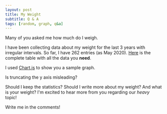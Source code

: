 ```yaml
---	
layout: post	
title: My Weight
subtitle: Q & A
tags: [random, graph, q&a]	
---	
```

Many of you asked me how much do I weigh.

I have been collecting data about my weight for the last 3 years with irregular intervals. So far, I have 262 entries (as May 2020). [Here](https://docs.google.com/spreadsheets/d/1uJ39zV2mHpii3vJDnbH0Iu1NMXELdezFXKsQRb6x9nw/edit?usp=sharing) is the complete table with all the data you **need**.

I used [Chart.js](https://www.chartjs.org/) to show you a sample graph.

<div class="chart-container">
    <canvas id="chart_0"></canvas>

</div>

Is truncating the y axis misleading?

<canvas id="myLineChart"></canvas>

<style>


.chart-container {
  position: relative;
  max-width: 2000px;
  margin: auto;
}
}
</style>

<script src="https://cdn.jsdelivr.net/npm/chart.js@2.9.3/dist/Chart.min.js"></script>

<script>
var data = {
  labels: ["01.05.2017",
"02.05.2017",
"03.05.2017",
"04.05.2017",
"05.05.2017",
"06.05.2017",
"09.05.2017",
"10.05.2017",
"11.05.2017",
"12.05.2017",
"14.05.2017",
"15.05.2017",
"16.05.2017",
"17.05.2017",
"19.05.2017",
"20.05.2017",
"21.05.2017",
"22.05.2017",
"23.05.2017",
"25.05.2017",
"26.05.2017",
"27.05.2017",
"28.05.2017",
"29.05.2017",
"30.05.2017",
"01.06.2017",
"02.06.2017",
"03.06.2017",
"07.06.2017",
"08.06.2017",
"09.06.2017",
"11.06.2017",
"12.06.2017",
"13.06.2017",
"14.06.2017",
"15.06.2017",
"16.06.2017",
"17.06.2017",
"18.06.2017",
"20.06.2017",
"21.06.2017",
"22.06.2017",
"23.06.2017",
"24.06.2017",
"25.06.2017",
"26.06.2017",
"27.06.2017",
"30.06.2017",
"03.07.2017",
"05.07.2017",
"07.07.2017",
"09.07.2017",
"11.07.2017",
"12.07.2017",
"13.07.2017",
"18.07.2017",
"20.07.2017",
"21.07.2017",
"22.07.2017",
"26.07.2017",
"29.07.2017",
"30.07.2017",
"22.08.2017",
"15.09.2017",
"22.09.2017",
"23.09.2017",
"24.09.2017",
"25.09.2017",
"26.05.2017",
"28.05.2017",
"02.10.2017",
"04.10.2017",
"05.10.2017",
"07.10.2017",
"10.10.2017",
"12.10.2017",
"15.10.2017",
"16.10.2017",
"17.10.2017",
"18.10.2017",
"20.10.2017",
"27.10.2017",
"31.10.2017",
"01.11.2017",
"02.11.2017",
"05.11.2017",
"08.11.2017",
"12.11.2017",
"13.11.2017",
"18.11.2017",
"19.11.2017",
"20.11.2017",
"22.11.2017",
"27.11.2017",
"01.12.2017",
"05.12.2017",
"06.12.2017",
"08.12.2017",
"10.12.2017",
"11.12.2017",
"14.12.2017",
"16.12.2017",
"22.12.2017",
"03.01.2018",
"04.01.2018",
"08.01.2018",
"12.01.2018",
"18.01.2018",
"20.01.2018",
"25.01.2018",
"28.01.2018",
"29.01.2018",
"01.02.2018",
"02.02.2018",
"03.02.2018",
"05.02.2018",
"06.02.2018",
"10.02.2018",
"11.02.2018",
"12.02.2018",
"13.02.2018",
"16.02.2018",
"17.02.2018",
"18.02.2018",
"20.02.2018",
"22.02.2018",
"23.02.2018",
"28.02.2018",
"01.03.2018",
"02.03.2018",
"07.03.2018",
"11.03.2018",
"14.03.2018",
"15.03.2018",
"19.03.2018",
"26.03.2018",
"27.03.2018",
"29.03.2018",
"01.04.2018",
"02.04.2018",
"13.04.2018",
"15.04.2018",
"18.04.2018",
"21.04.2018",
"23.04.2018",
"24.04.2018",
"30.04.2018",
"02.05.2018",
"03.05.2018",
"05.05.2018",
"09.05.2018",
"10.05.2018",
"12.05.2018",
"14.05.2018",
"17.05.2018",
"18.05.2018",
"19.05.2018",
"20.05.2018",
"23.05.2018",
"26.05.2018",
"28.05.2018",
"30.05.2018",
"05.06.2018",
"06.07.2018",
"11.07.2018",
"13.07.2018",
"14.07.2018",
"18.07.2018",
"23.07.2018",
"29.07.2018",
"30.07.2018",
"01.08.2018",
"06.08.2018",
"09.08.2018",
"12.08.2018",
"17.08.2018",
"19.08.2018",
"20.08.2018",
"22.08.2018",
"27.08.2018",
"29.08.2018",
"02.09.2018",
"12.09.2018",
"17.09.2018",
"21.09.2018",
"23.09.2018",
"27.09.2018",
"30.09.2018",
"01.10.2018",
"03.10.2018",
"08.10.2018",
"10.10.2018",
"12.10.2018",
"15.10.2018",
"22.10.2018",
"26.10.2018",
"03.11.2018",
"14.11.2018",
"19.11.2018",
"20.11.2018",
"22.11.2018",
"26.11.2018",
"03.12.2018",
"07.12.2018",
"12.12.2018",
"14.12.2018",
"19.12.2018",
"20.02.2019",
"26.02.2019",
"03.03.2019",
"14.03.2019",
"02.04.2019",
"26.05.2019",
"26.07.2019",
"27.07.2019",
"28.07.2019",
"29.07.2019",
"30.07.2019",
"31.07.2019",
"01.08.2019",
"02.08.2019",
"03.08.2019",
"04.08.2019",
"05.08.2019",
"11.08.2019",
"12.08.2019",
"15.08.2019",
"16.08.2019",
"17.08.2019",
"18.08.2019",
"19.08.2019",
"20.08.2019",
"21.08.2019",
"22.08.2019",
"26.08.2019",
"27.08.2019",
"28.08.2019",
"05.09.2019",
"09.09.2019",
"10.09.2019",
"11.09.2019",
"12.09.2019",
"16.09.2019",
"21.09.2019",
"24.09.2019",
"30.09.2019",
"02.10.2019",
"09.10.2019",
"22.10.2019",
"29.10.2019",
"06.11.2019",
"11.11.2019",
"19.11.2019",
"26.11.2019",
"08.12.2019",
"20.12.2019",
"07.01.2020",
"14.01.2020",
"23.01.2020",
"27.01.2020",
"04.02.2020",
"17.02.2020",
"20.05.2020"],
  datasets: [{
    label: "Weight in kilograms",
    backgroundColor: "rgba(247, 207, 62, 1)",
    borderColor: "rgba(247, 207, 62, 1.0))",
    borderWidth: 2,
    hoverBackgroundColor: "rgba(255,99,132,0.4)",
    hoverBorderColor: "rgba(255,99,132,1)",
    data: [79.2,
78.7,
79.6,
79.2,
79.6,
79.2,
79.2,
79.2,
78.6,
78.5,
78.5,
79.3,
79.3,
79.3,
79.3,
78.7,
78.1,
79.6,
78.7,
79.2,
78.4,
79,
77.6,
78.5,
78.3,
79.1,
78.8,
79.5,
78.6,
78.2,
78.1,
76.8,
78.6,
78.9,
79,
78.4,
77.9,
78.7,
79.2,
79.2,
79.5,
78.7,
78.7,
78.7,
78.1,
78.1,
77.1,
78.6,
77.8,
76.9,
76.9,
77.2,
77.7,
78.9,
78.5,
77.4,
77.1,
77.6,
76.3,
77.1,
78.2,
78.2,
78.2,
74.9,
75.4,
72.6,
74.2,
72.7,
75.1,
74.3,
74,
74,
73.5,
74.8,
75.7,
74.1,
73.8,
74.4,
73.8,
73.6,
74.1,
74.7,
75.2,
74.7,
74.2,
74.2,
74.8,
75.1,
73.5,
73.7,
74.4,
74.4,
74.4,
73.9,
73.9,
72.5,
72,
73.7,
73.7,
74.1,
73.5,
74.6,
75,
75.7,
74.6,
74.6,
75.8,
75.7,
75.7,
76.1,
76.2,
76.1,
77.2,
77.2,
75.5,
76.5,
76.5,
77,
75.5,
75.8,
75.8,
77.3,
76.4,
76.3,
76.7,
75.5,
76.3,
77.6,
76.1,
76.5,
77.2,
75.5,
76.3,
75.7,
77.4,
76.7,
76.9,
76.9,
75.1,
75.4,
78,
78,
76.8,
76.8,
78,
77.5,
77.5,
77.3,
78.6,
77.8,
77,
78.5,
78.7,
78.7,
78.7,
79.3,
79.6,
79,
79.5,
79.1,
79.1,
80,
79.6,
79.2,
79.2,
79.2,
80.1,
79.6,
79.6,
80,
80.2,
80.1,
80.6,
80,
78.8,
80.4,
80.7,
80.5,
80.5,
80,
80,
80.1,
80.4,
81.5,
81.1,
80.5,
80.6,
80.6,
80.6,
80.3,
80.7,
78.8,
79.4,
79.2,
79.6,
79.1,
79.3,
78.6,
78.8,
79.9,
78.8,
79.6,
78.7,
78.2,
77.6,
77.6,
77.2,
76,
76.8,
77.3,
75.8,
75.5,
76.2,
74.7,
74.7,
74.3,
74.4,
74.6,
74.7,
74.3,
75.2,
74.4,
73.7,
74.7,
74.3,
73.8,
75.1,
74.2,
74.8,
74.6,
74.5,
74.5,
74.6,
75.1,
74.8,
74.8,
74.8,
75.4,
74.6,
75.2,
75.2,
75.6,
75,
75,
75,
75.4,
74.8,
74.5,
75,
74.5,
75.2,
74.6,
75.1,
74.5,
74.3,
74.8,
75.3,
75.7,
74.8,
75.8,
75,
75.5,
76.0],
  }]
};

var option = {
  scales: {
    yAxes: [{
      stacked: true,
      gridLines: {
        display: true,
        color: "rgba(255,99,132,0.2)"
      }
    }],
    xAxes: [{
      gridLines: {
        display: false
      }
    }]
  }
};

Chart.Bar('chart_0', {
  options: option,
  data: data
});


Chart.Bar('myLineChart', {
  type: 'line',
  data: data
});
</script>


Should I keep the statistics? Should I write more about my weight? And what is your weight?
I'm excited to hear more from you regarding our *heavy* topic!

Write me in the comments!

